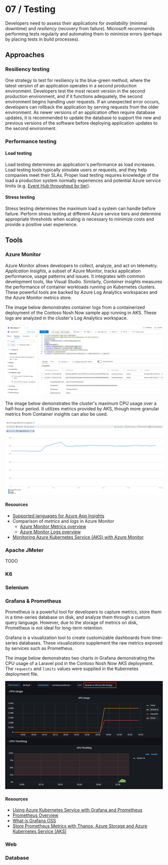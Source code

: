 # 07 / Testing

Developers need to assess their applications for *availability* (minimal downtime) and *resiliency* (recovery from failure). Microsoft recommends performing tests regularly and automating them to minimize errors (perhaps by placing tests in build processes).

## Approaches

### Resiliency testing

One strategy to test for resiliency is the blue-green method, where the latest version of an application operates in a second production environment. Developers test the most recent version in the second production environment, and if it functions adequately, the second environment begins handling user requests. If an unexpected error occurs, developers can rollback the application by serving requests from the older environment. As newer versions of an application often require database updates, it is recommended to update the database to support the new and previous versions of the software before deploying application updates to the second environment.

### Performance testing

#### Load testing

Load testing determines an application's performance as load increases. Load testing tools typically simulate users or requests, and they help companies meet their SLAs. Proper load testing requires knowledge of the load a production system normally experiences and potential Azure service limits (e.g. [Event Hub throughput by tier](https://docs.microsoft.com/azure/event-hubs/event-hubs-quotas#basic-vs-standard-vs-premium-vs-dedicated-tiers)).

#### Stress testing

Stress testing determines the maximum load a system can handle before failure. Perform stress testing at different Azure service tiers and determine appropriate thresholds when scaling is necessary to minimize costs and provide a positive user experience.

## Tools

### Azure Monitor

Azure Monitor allows developers to collect, analyze, and act on telemetry. *Application Insights*, a subset of Azure Monitor, tracks application performance, usage patterns and issues. It integrates with common development tools, like Visual Studio. Similarly, *Container insights* measures the performance of container workloads running on Kubernetes clusters. These powerful tools are backed by Azure Log Analytics workspaces and the Azure Monitor metrics store.

The image below demonstrates container logs from a containerized deployment of the Contoso Nosh Now sample app running in AKS. These logs are analyzed in the cluster's Log Analytics workspace.

![This image demonstrates container logs in the AKS cluster's Log Analytics workspace.](./media/container-logs-in-log-analytics.png "AKS cluster container logs")

The image below demonstrates the cluster's maximum CPU usage over a half-hour period. It utilizes metrics provided by AKS, though more granular metrics from Container insights can also be used.

![This image demonstrates the maximum CPU usage of the AKS cluster's nodes, a feature provided by metrics from AKS.](./media/metric-visualization.png "Maximum CPU usage graph")

#### Resources

- [Supported languages for Azure App Insights](https://docs.microsoft.com/azure/azure-monitor/app/platforms)
- Comparison of *metrics* and *logs* in Azure Monitor
  - [Azure Monitor Metrics overview](https://docs.microsoft.com/azure/azure-monitor/essentials/data-platform-metrics)
  - [Azure Monitor Logs overview](https://docs.microsoft.com/azure/azure-monitor/logs/data-platform-logs)
- [Monitoring Azure Kubernetes Service (AKS) with Azure Monitor](https://docs.microsoft.com/azure/aks/monitor-aks#scope-of-the-scenario)

### Apache JMeter

TODO
### K6 

### Selenium

### Grafana & Prometheus

Prometheus is a powerful tool for developers to capture metrics, store them in a time-series database on disk, and analyze them through a custom query language. However, due to the storage of metrics on disk, Prometheus is not ideal for long-term retention.

Grafana is a visualization tool to create customizable dashboards from time-series databases. These visualizations supplement the raw metrics exposed by services such as Prometheus.

The image below demonstrates two charts in Grafana demonstrating the CPU usage of a Laravel pod in the Contoso Nosh Now AKS deployment. The `requests` and `limits` values were supplied in the Kubernetes deployment file.

![This image demonstrates a dashboard in Grafana showing CPU usage for a pod.](./media/grafana-dashboard.png "Pod CPU usage in Grafana")

#### Resources

- [Using Azure Kubernetes Service with Grafana and Prometheus](https://techcommunity.microsoft.com/t5/apps-on-azure-blog/using-azure-kubernetes-service-with-grafana-and-prometheus/ba-p/3020459)
- [Prometheus Overview](https://prometheus.io/docs/introduction/overview)
- [What is Grafana OSS](https://grafana.com/docs/grafana/latest/introduction/oss-details/)
- [Store Prometheus Metrics with Thanos, Azure Storage and Azure Kubernetes Service (AKS)](https://techcommunity.microsoft.com/t5/apps-on-azure-blog/store-prometheus-metrics-with-thanos-azure-storage-and-azure/ba-p/3067849)

### Web

### Database

### 